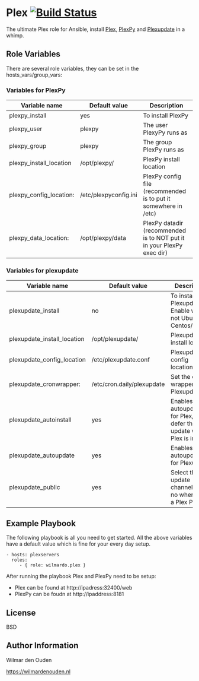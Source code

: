 Plex [![Build Status](https://travis-ci.org/wilmardo/ansible-role-plex.svg?branch=master)](https://travis-ci.org/wilmardo/ansible-role-plex)
=========

The ultimate Plex role for Ansible, install [Plex](https://www.plex.tv/), [PlexPy](https://github.com/JonnyWong16/plexpy) and [Plexupdate](https://github.com/mrworf/plexupdate) in a whimp.

Role Variables
--------------
There are several role variables, they can be set in the hosts_vars/group_vars:

### Variables for PlexPy
| Variable name           | Default value         | Description         |
| ----------------------- | --------------------- | ------------------- |
| plexpy_install          | yes                   | To install PlexPy
| plexpy_user             | plexpy                | The user PlexyPy runs as
| plexpy_group            | plexpy               | The group PlexPy runs as
| plexpy_install_location | /opt/plexpy/          | PlexPy install location
| plexpy_config_location: | /etc/plexpyconfig.ini | PlexPy config file (recommended is to put it somewhere in /etc)
| plexpy_data_location:   | /opt/plexpy/data      | PlexPy datadir (recommended is to NOT put it in your PlexPy exec dir)

### Variables for plexupdate
| Variable name                     | Default value              | Description         |
| --------------------------------- | -------------------------- | ------------------- |
| plexupdate_install                | no                         | To install Plexupdate. Enable when not Ubuntu or Centos/Fedora 
| plexupdate_install_location       | /opt/plexupdate/           | Plexupdate install location
| plexupdate_config_location        | /etc/plexupdate.conf       | Plexupdate config location
| plexupdate_cronwrapper:           | /etc/cron.daily/plexupdate | Set the cron wrapper for Plexupdate
| plexupdate_autoinstall            | yes                        | Enables autoupdates for Plex, will defer the update when Plex is in use
| plexupdate_autoupdate             | yes                        | Enables autoupdater for Plexupdate
| plexupdate_public                 | yes                        | Select the update channel, set no when using a Plex Pass


Example Playbook
----------------

The following playbook is all you need to get started. All the above variables have a default value which is fine for your every day setup.

    - hosts: plexservers
      roles:
         - { role: wilmardo.plex }
         
 After running the playbook Plex and PlexPy need to be setup:
  - Plex can be found at http://ipadress:32400/web
  - PlexPy can be foudn at http://ipaddress:8181

License
-------

BSD

Author Information
------------------

Wilmar den Ouden

https://wilmardenouden.nl
